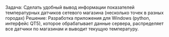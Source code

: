 Задача: Сделать удобный вывод информации показателей температурных датчиков сетевого магазина (несколько точек в разных городах)
Решение: Разработка приложения для Windows (python, интерфейс QT5), которое обрабатывает данные сервера, распределяет все датчики по магазинам и выводит текущую температуру.
